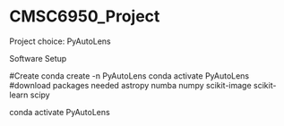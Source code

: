 # CMSC6950_Project

Project choice: PyAutoLens

Software Setup

#Create 
conda create -n PyAutoLens
conda activate PyAutoLens
#download packages needed
astropy numba numpy scikit-image scikit-learn scipy

conda activate PyAutoLens

